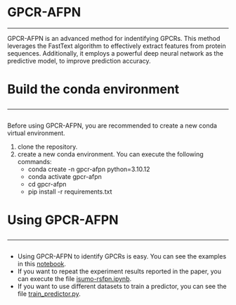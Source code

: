 # GPCR-AFPN
<hr>
GPCR-AFPN is an advanced method for indentifying GPCRs. This method leverages the FastText algorithm to effectively extract 
features from protein sequences. Additionally, it employs a powerful deep neural network as the predictive model, to 
improve prediction accuracy.

# Build the conda environment<hr>
Before using GPCR-AFPN, you are recommended to create a new conda virtual environment.
1. clone the repository.
2. create a new conda environment. You can execute the following commands: 
   - conda create -n gpcr-afpn python=3.10.12 
   - conda activate gpcr-afpn
   - cd gpcr-afpn
   - pip install -r requirements.txt


# Using GPCR-AFPN<hr>
* Using GPCR-AFPN to identify GPCRs is easy. You can see the examples in this <a href='https://github.com/454170054/iSUMO-RsFPN/blob/main/code/predict/demo.ipynb'>notebook</a>.<br>
* If you want to repeat the experiment results reported in the paper, you can execute the file <a href='https://github.com/454170054/iSUMO-RsFPN/blob/main/code/experimental_result/isumo-rsfpn.ipynb'>isumo-rsfpn.ipynb</a>.
* If you want to use different datasets to train a predictor, you can see the file <a href='https://github.com/454170054/iSUMO-RsFPN/blob/main/code/predictor/train_predictor.py'>train_predictor.py</a>.


